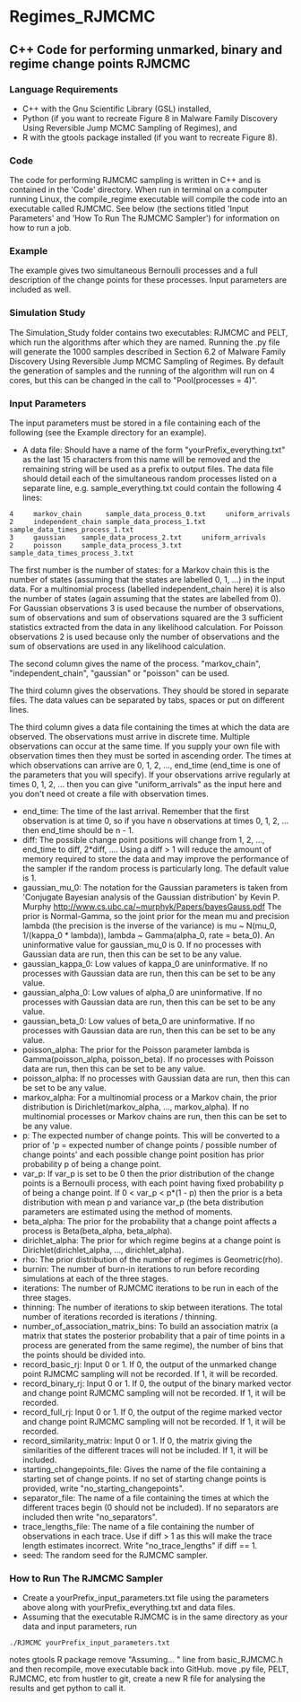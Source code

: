 # Regimes_RJMCMC
## C++ Code for performing unmarked, binary and regime change points RJMCMC

### Language Requirements

- C++ with the Gnu Scientific Library (GSL) installed,
- Python (if you want to recreate Figure 8 in Malware Family Discovery Using Reversible Jump MCMC Sampling of Regimes), and
- R with the gtools package installed (if you want to recreate Figure 8).


### Code

The code for performing RJMCMC sampling is written in C++ and is contained in the 'Code' directory. When run in terminal on a computer running Linux, the compile_regime executable will compile the code into an executable called RJMCMC. See below (the sections titled 'Input Parameters' and 'How To Run The RJMCMC Sampler') for information on how to run a job.


### Example

The example gives two simultaneous Bernoulli processes and a full description of the change points for these processes. Input parameters are included as well.


### Simulation Study

The Simulation_Study folder contains two executables: RJMCMC and PELT, which run the algorithms after which they are named. Running the .py file will generate the 1000 samples described in Section 6.2 of Malware Family Discovery Using Reversible Jump MCMC Sampling of Regimes. By default the generation of samples and the running of the algorithm will run on 4 cores, but this can be changed in the call to "Pool(processes = 4)".


### Input Parameters

The input parameters must be stored in a file containing each of the following (see the Example directory for an example).
- A data file: Should have a name of the form "yourPrefix_everything.txt" as the last 15 characters from this name will be removed and the remaining string will be used as a prefix to output files. The data file should detail each of the simultaneous random processes listed on a separate line, e.g. sample_everything.txt could contain the following 4 lines:

````
4     markov_chain      sample_data_process_0.txt     uniform_arrivals
2     independent_chain sample_data_process_1.txt     sample_data_times_process_1.txt
3     gaussian    sample_data_process_2.txt     uniform_arrivals
2     poisson     sample_data_process_3.txt     sample_data_times_process_3.txt
````

The first number is the number of states: for a Markov chain this is the number of states (assuming that the states are labelled 0, 1, ...) in the input data. For a multinomial process (labelled independent_chain here) it is also the number of states (again assuming that the states are labelled from 0). For Gaussian observations 3 is used because the number of observations, sum of observations and sum of observations squared are the 3 sufficient statistics extracted from the data in any likelihood calculation. For Poisson observations 2 is used because only the number of observations and the sum of observations are used in any likelihood calculation.

The second column gives the name of the process. "markov_chain", "independent_chain", "gaussian" or "poisson" can be used.

The third column gives the observations. They should be stored in separate files. The data values can be separated by tabs, spaces or put on different lines.

The third column gives a data file containing the times at which the data are observed. The observations must arrive in discrete time. Multiple observations can occur at the same time. If you supply your own file with observation times then they must be sorted in ascending order. The times at which observations can arrive are 0, 1, 2, ..., end_time (end_time is one of the parameters that you will specify). If your observations arrive regularly at times 0, 1, 2, ... then you can give "uniform_arrivals" as the input here and you don't need ot create a file with observation times.
- end_time: The time of the last arrival. Remember that the first observation is at time 0, so if you have n observations at times 0, 1, 2, ... then end_time should be n - 1.
- diff: The possible change point positions will change from 1, 2, ..., end_time to diff, 2*diff, .... Using a diff > 1 will reduce the amount of memory required to store the data and may improve the performance of the sampler if the random process is particularly long. The default value is 1.
- gaussian_mu_0: The notation for the Gaussian parameters is taken from 'Conjugate Bayesian analysis of the Gaussian distribution' by Kevin P. Murphy http://www.cs.ubc.ca/~murphyk/Papers/bayesGauss.pdf The prior is Normal-Gamma, so the joint prior for the mean mu and precision lambda (the precision is the inverse of the variance) is mu ~ N(mu_0, 1/(kappa_0 * lambda)), lambda ~ Gamma(alpha_0, rate = beta_0). An uninformative value for gaussian_mu_0 is 0. If no processes with Gaussian data are run, then this can be set to be any value.
- gaussian_kappa_0: Low values of kappa_0 are uninformative. If no processes with Gaussian data are run, then this can be set to be any value.
- gaussian_alpha_0: Low values of alpha_0 are uninformative. If no processes with Gaussian data are run, then this can be set to be any value.
- gaussian_beta_0: Low values of beta_0 are uninformative. If no processes with Gaussian data are run, then this can be set to be any value.
- poisson_alpha: The prior for the Poisson parameter lambda is Gamma(poisson_alpha, poisson_beta). If no processes with Poisson data are run, then this can be set to be any value.
- poisson_alpha: If no processes with Gaussian data are run, then this can be set to be any value.
- markov_alpha: For a multinomial process or a Markov chain, the prior distribution is Dirichlet(markov_alpha, ..., markov_alpha). If no multinomial processes or Markov chains are run, then this can be set to be any value.
- p: The expected number of change points. This will be converted to a prior of 'p = expected number of change points / possible number of change points' and each possible change point position has prior probability p of being a change point.
- var_p: If var_p is set to be 0 then the prior distribution of the change points is a Bernoulli process, with each point having fixed probability p of being a change point. If 0 < var_p < p*(1 - p) then the prior is a beta distribution with mean p and variance var_p (the beta distribution parameters are estimated using the method of moments.
- beta_alpha: The prior for the probability that a change point affects a process is Beta(beta_alpha, beta_alpha).
- dirichlet_alpha: The prior for which regime begins at a change point is Dirichlet(dirichlet_alpha, ..., dirichlet_alpha).
- rho: The prior distribution of the number of regimes is Geometric(rho).
- burnin: The number of burn-in iterations to run before recording simulations at each of the three stages.
- iterations: The number of RJMCMC iterations to be run in each of the three stages.
- thinning: The number of iterations to skip between iterations. The total number of iterations recorded is iterations / thinning.
- number_of_association_matrix_bins: To build an association matrix (a matrix that states the posterior probability that a pair of time points in a process are generated from the same regime), the number of bins that the points should be divided into.
- record_basic_rj: Input 0 or 1. If 0, the output of the unmarked change point RJMCMC sampling will not be recorded. If 1, it will be recorded.
- record_binary_rj: Input 0 or 1. If 0, the output of the binary marked vector and change point RJMCMC sampling will not be recorded. If 1, it will be recorded.
- record_full_rj: Input 0 or 1. If 0, the output of the regime marked vector and change point RJMCMC sampling will not be recorded. If 1, it will be recorded.
- record_similarity_matrix: Input 0 or 1. If 0, the matrix giving the similarities of the different traces will not be included. If 1, it will be included.
- starting_changepoints_file: Gives the name of the file containing a starting set of change points. If no set of starting change points is provided, write "no_starting_changepoints".
- separator_file: The name of a file containing the times at which the different traces begin (0 should not be included). If no separators are included then write "no_separators".
- trace_lengths_file: The name of a file containing the number of observations in each trace. Use if diff > 1 as this will make the trace length estimates incorrect. Write "no_trace_lengths" if diff == 1.
- seed: The random seed for the RJMCMC sampler.


### How to Run The RJMCMC Sampler
- Create a yourPrefix_input_parameters.txt file using the parameters above along with yourPrefix_everything.txt and data files.
- Assuming that the executable RJMCMC is in the same directory as your data and input parameters, run
````
./RJMCMC yourPrefix_input_parameters.txt
````

notes gtools R package
      remove "Assuming... " line from basic_RJMCMC.h and then recompile, move executable back into GitHub. move .py file, PELT, RJMCMC, etc from hustler to git, create a new R file for analysing the results and get python to call it.
